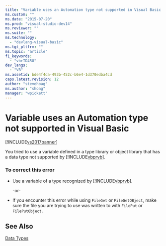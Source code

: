 ```yaml
---
title: "Variable uses an Automation type not supported in Visual Basic | Microsoft Docs"
ms.custom: ""
ms.date: "2015-07-20"
ms.prod: "visual-studio-dev14"
ms.reviewer: ""
ms.suite: ""
ms.technology: 
  - "devlang-visual-basic"
ms.tgt_pltfrm: ""
ms.topic: "article"
f1_keywords: 
  - "vbrID458"
dev_langs: 
  - "VB"
ms.assetid: bde4f4da-493b-452c-b6e4-1d370edba4cd
caps.latest.revision: 12
author: "stevehoag"
ms.author: "shoag"
manager: "wpickett"
---
```

# Variable uses an Automation type not supported in Visual Basic
[!INCLUDE[vs2017banner](../../../visual-basic/includes/vs2017banner.md)]

You tried to use a variable defined in a type library or object library that has a data type not supported by [!INCLUDE[vbprvb](../../../csharp/programming-guide/concepts/linq/includes/vbprvb-md.md)].  
  
### To correct this error  
  
-   Use a variable of a type recognized by [!INCLUDE[vbprvb](../../../csharp/programming-guide/concepts/linq/includes/vbprvb-md.md)].  
  
     -or-  
  
-   If you encounter this error while using `FileGet` or `FileGetOBject`, make sure the file you are trying to use was written to with `FilePut` or `FilePutObject`.  
  
## See Also  
 [Data Types](../../../visual-basic/language-reference/data-types/data-type-summary.md)